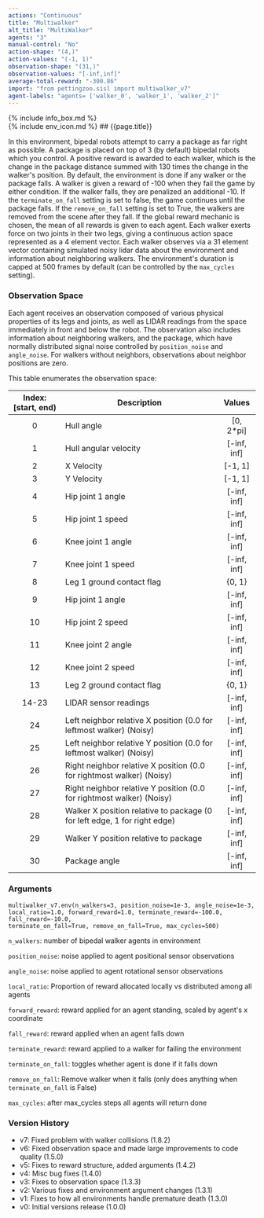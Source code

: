 ```yaml
---
actions: "Continuous"
title: "Multiwalker"
alt_title: "MultiWalker"
agents: "3"
manual-control: "No"
action-shape: "(4,)"
action-values: "(-1, 1)"
observation-shape: "(31,)"
observation-values: "[-inf,inf]"
average-total-reward: "-300.86"
import: "from pettingzoo.sisl import multiwalker_v7"
agent-labels: "agents= ['walker_0', 'walker_1', 'walker_2']"
---
```


<div class="docu-info" markdown="1">
{% include info_box.md %}
</div>

<div class="docu-content" markdown="1">
<div class="appear_big env-title" markdown="1">
{% include env_icon.md %}
## {{page.title}}
</div>


In this environment, bipedal robots attempt to carry a package as far right as possible. A package is placed on top of 3 (by default) bipedal robots which you control. A positive reward is awarded to each walker, which is the change in the package distance summed with 130 times the change in the walker's position. By default, the environment is done if any walker or the package falls. A walker is given a reward of -100 when they fail the game by either condition. If the walker falls, they are penalized an additional -10. If the `terminate_on_fall` setting is set to false, the game continues until the package falls. If the `remove_on_fall` setting is set to True, the walkers are removed from the scene after they fall. If the global reward mechanic is chosen, the mean of all rewards is given to each agent. Each walker exerts force on two joints in their two legs, giving a continuous action space represented as a 4 element vector. Each walker observes via a 31 element vector containing simulated noisy lidar data about the environment and information about neighboring walkers. The environment's duration is capped at 500 frames by default (can be controlled by the `max_cycles` setting).



### Observation Space

Each agent receives an observation composed of various physical properties of its legs and joints, as well as LIDAR readings from the space immediately in front and below the robot. The observation also includes information about neighboring walkers, and the package, which have normally distributed signal noise controlled by `position_noise` and `angle_noise`. For walkers without neighbors, observations about neighbor positions are zero.



This table enumerates the observation space:

| Index: [start, end) | Description                                                  |   Values    |
|:-----------------:|------------------------------------------------------------|:---------------:|
|          0          | Hull angle                |  [0, 2*pi]  |
|          1          | Hull angular velocity                                        | [-inf, inf] |
|          2          | X Velocity                                                   |   [-1, 1]   |
|          3          | Y Velocity                                                   |   [-1, 1]   |
|          4          | Hip joint 1 angle                                            | [-inf, inf] |
|          5          | Hip joint 1 speed                                            | [-inf, inf] |
|          6          | Knee joint 1 angle                                           | [-inf, inf] |
|          7          | Knee joint 1 speed                                           | [-inf, inf] |
|          8          | Leg 1 ground contact flag                                    |   {0, 1}    |
|          9          | Hip joint 1 angle                                            | [-inf, inf] |
|         10          | Hip joint 2 speed                                            | [-inf, inf] |
|         11          | Knee joint 2 angle                                           | [-inf, inf] |
|         12          | Knee joint 2 speed                                           | [-inf, inf] |
|         13          | Leg 2 ground contact flag                                    |   {0, 1}    |
|        14-23        | LIDAR sensor readings                                        | [-inf, inf] |
|         24          | Left neighbor relative X position (0.0 for leftmost walker) (Noisy) | [-inf, inf] |
|         25          | Left neighbor relative Y position (0.0 for leftmost walker) (Noisy) | [-inf, inf] |
|         26          | Right neighbor relative X position (0.0 for rightmost walker) (Noisy) | [-inf, inf] |
|         27          | Right neighbor relative Y position (0.0 for rightmost walker) (Noisy) | [-inf, inf] |
|         28          | Walker X position relative to package (0 for left edge, 1 for right edge) | [-inf, inf] |
|         29          | Walker Y position relative to package                        | [-inf, inf] |
|         30          | Package angle                                                | [-inf, inf] |

### Arguments

```
multiwalker_v7.env(n_walkers=3, position_noise=1e-3, angle_noise=1e-3,
local_ratio=1.0, forward_reward=1.0, terminate_reward=-100.0, fall_reward=-10.0,
terminate_on_fall=True, remove_on_fall=True, max_cycles=500)
```



`n_walkers`:  number of bipedal walker agents in environment

`position_noise`:  noise applied to agent positional sensor observations

`angle_noise`:  noise applied to agent rotational sensor observations

`local_ratio`: Proportion of reward allocated locally vs distributed among all agents

`forward_reward`:  reward applied for an agent standing, scaled by agent's x coordinate

`fall_reward`:  reward applied when an agent falls down

`terminate_reward`: reward applied to a walker for failing the environment

`terminate_on_fall`: toggles whether agent is done if it falls down

`remove_on_fall`: Remove walker when it falls (only does anything when `terminate_on_fall` is False)

`max_cycles`:  after max_cycles steps all agents will return done


### Version History

* v7: Fixed problem with walker collisions (1.8.2)
* v6: Fixed observation space and made large improvements to code quality (1.5.0)
* v5: Fixes to reward structure, added arguments (1.4.2)
* v4: Misc bug fixes (1.4.0)
* v3: Fixes to observation space (1.3.3)
* v2: Various fixes and environment argument changes (1.3.1)
* v1: Fixes to how all environments handle premature death (1.3.0)
* v0: Initial versions release (1.0.0)
</div>